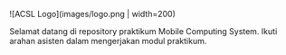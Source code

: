 ![ACSL Logo](images/logo.png | width=200)

Selamat datang di repository praktikum Mobile Computing System. 
Ikuti arahan asisten dalam mengerjakan modul praktikum.